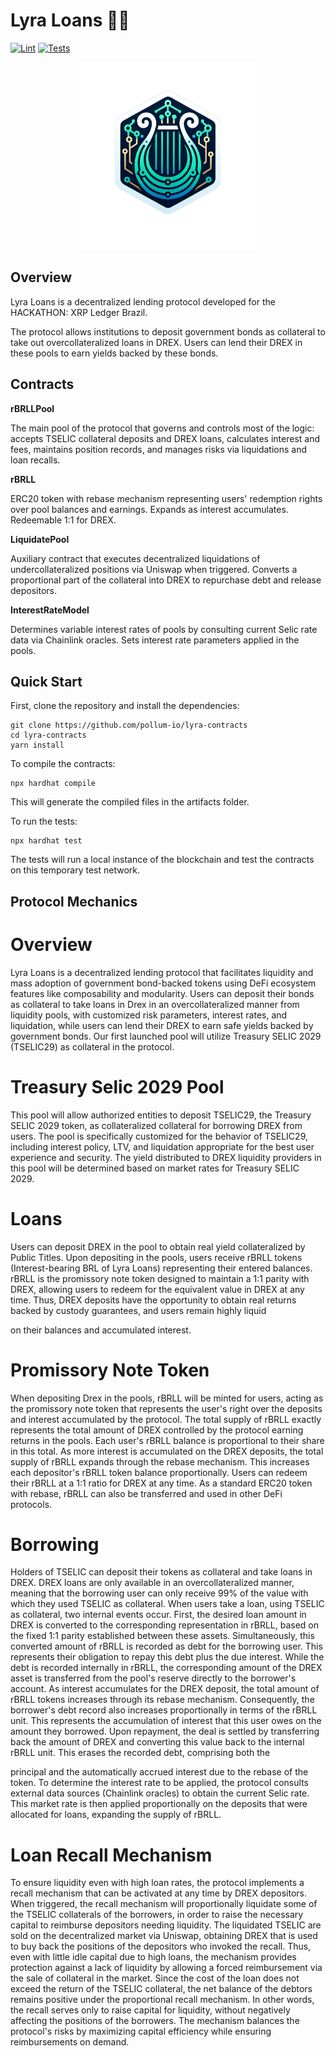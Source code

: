 # Lyra Loans 🌌🔭
[![Lint](https://github.com/pollum-io/lyra-contracts/actions/workflows/lint.yml/badge.svg)](https://github.com/pollum-io/lyra-contracts/actions/workflows/lint.yml)
[![Tests](https://github.com/pollum-io/lyra-contracts/actions/workflows/tests.yml/badge.svg)](https://github.com/pollum-io/lyra-contracts/actions/workflows/tests.yml)

<p align="center"> <img src="img/lyra.png" width="300" alt="Lyra Loans"> </p>

## Overview
Lyra Loans is a decentralized lending protocol developed for the HACKATHON: XRP Ledger Brazil.

The protocol allows institutions to deposit government bonds as collateral to take out overcollateralized loans in DREX. Users can lend their DREX in these pools to earn yields backed by these bonds.

## Contracts

**rBRLLPool**

The main pool of the protocol that governs and controls most of the logic: accepts TSELIC collateral deposits and DREX loans, calculates interest and fees, maintains position records, and manages risks via liquidations and loan recalls.

**rBRLL**

ERC20 token with rebase mechanism representing users' redemption rights over pool balances and earnings. Expands as interest accumulates. Redeemable 1:1 for DREX.

**LiquidatePool**

Auxiliary contract that executes decentralized liquidations of undercollateralized positions via Uniswap when triggered. Converts a proportional part of the collateral into DREX to repurchase debt and release depositors.

**InterestRateModel**

Determines variable interest rates of pools by consulting current Selic rate data via Chainlink oracles. Sets interest rate parameters applied in the pools.

## Quick Start
First, clone the repository and install the dependencies:
```shell
git clone https://github.com/pollum-io/lyra-contracts
cd lyra-contracts
yarn install
```

To compile the contracts:
```shell
npx hardhat compile
```
This will generate the compiled files in the artifacts folder.

To run the tests:
```shell
npx hardhat test
```
The tests will run a local instance of the blockchain and test the contracts on this temporary test network.

## Protocol Mechanics

# Overview

Lyra Loans is a decentralized lending protocol that facilitates liquidity and mass adoption of government bond-backed tokens using DeFi ecosystem features like composability and modularity. Users can deposit their bonds as collateral to take loans in Drex in an overcollateralized manner from liquidity pools, with customized risk parameters, interest rates, and liquidation, while users can lend their DREX to earn safe yields backed by government bonds. Our first launched pool will utilize Treasury SELIC 2029 (TSELIC29) as collateral in the protocol.

# Treasury Selic 2029 Pool

This pool will allow authorized entities to deposit TSELIC29, the Treasury SELIC 2029 token, as collateralized collateral for borrowing DREX from users. The pool is specifically customized for the behavior of TSELIC29, including interest policy, LTV, and liquidation appropriate for the best user experience and security. The yield distributed to DREX liquidity providers in this pool will be determined based on market rates for Treasury SELIC 2029.

# Loans

Users can deposit DREX in the pool to obtain real yield collateralized by Public Titles. Upon depositing in the pools, users receive rBRLL tokens (Interest-bearing BRL of Lyra Loans) representing their entered balances. rBRLL is the promissory note token designed to maintain a 1:1 parity with DREX, allowing users to redeem for the equivalent value in DREX at any time. Thus, DREX deposits have the opportunity to obtain real returns backed by custody guarantees, and users remain highly liquid

on their balances and accumulated interest.

# Promissory Note Token

When depositing Drex in the pools, rBRLL will be minted for users, acting as the promissory note token that represents the user's right over the deposits and interest accumulated by the protocol. The total supply of rBRLL exactly represents the total amount of DREX controlled by the protocol earning returns in the pools. Each user's rBRLL balance is proportional to their share in this total. As more interest is accumulated on the DREX deposits, the total supply of rBRLL expands through the rebase mechanism. This increases each depositor's rBRLL token balance proportionally. Users can redeem their rBRLL at a 1:1 ratio for DREX at any time. As a standard ERC20 token with rebase, rBRLL can also be transferred and used in other DeFi protocols.

# Borrowing

Holders of TSELIC can deposit their tokens as collateral and take loans in DREX. DREX loans are only available in an overcollateralized manner, meaning that the borrowing user can only receive 99% of the value with which they used TSELIC as collateral. When users take a loan, using TSELIC as collateral, two internal events occur. First, the desired loan amount in DREX is converted to the corresponding representation in rBRLL, based on the fixed 1:1 parity established between these assets. Simultaneously, this converted amount of rBRLL is recorded as debt for the borrowing user. This represents their obligation to repay this debt plus the due interest. While the debt is recorded internally in rBRLL, the corresponding amount of the DREX asset is transferred from the pool's reserve directly to the borrower's account. As interest accumulates for the DREX deposit, the total amount of rBRLL tokens increases through its rebase mechanism. Consequently, the borrower's debt record also increases proportionally in terms of the rBRLL unit. This represents the accumulation of interest that this user owes on the amount they borrowed. Upon repayment, the deal is settled by transferring back the amount of DREX and converting this value back to the internal rBRLL unit. This erases the recorded debt, comprising both the

principal and the automatically accrued interest due to the rebase of the token. To determine the interest rate to be applied, the protocol consults external data sources (Chainlink oracles) to obtain the current Selic rate. This market rate is then applied proportionally on the deposits that were allocated for loans, expanding the supply of rBRLL.

# Loan Recall Mechanism

To ensure liquidity even with high loan rates, the protocol implements a recall mechanism that can be activated at any time by DREX depositors. When triggered, the recall mechanism will proportionally liquidate some of the TSELIC collaterals of the borrowers, in order to raise the necessary capital to reimburse depositors needing liquidity. The liquidated TSELIC are sold on the decentralized market via Uniswap, obtaining DREX that is used to buy back the positions of the depositors who invoked the recall. Thus, even with little idle capital due to high loans, the mechanism provides protection against a lack of liquidity by allowing a forced reimbursement via the sale of collateral in the market. Since the cost of the loan does not exceed the return of the TSELIC collateral, the net balance of the debtors remains positive under the proportional recall mechanism. In other words, the recall serves only to raise capital for liquidity, without negatively affecting the positions of the borrowers. The mechanism balances the protocol's risks by maximizing capital efficiency while ensuring reimbursements on demand.